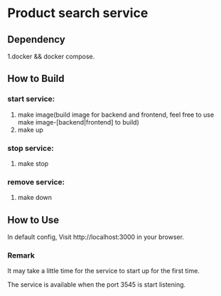 # Product search service

## Dependency

1.docker && docker compose.

## How to Build

### start service:
1. make image(build image for backend and frontend, feel free to use make image-[backend|frontend] to build)
2. make up

### stop service:
1. make stop

### remove service:
1. make down

## How to Use
In default config, Visit http://localhost:3000 in your browser.

### Remark
It may take a little time for the service to start up for the first time.

The service is available when the port 3545 is start listening.